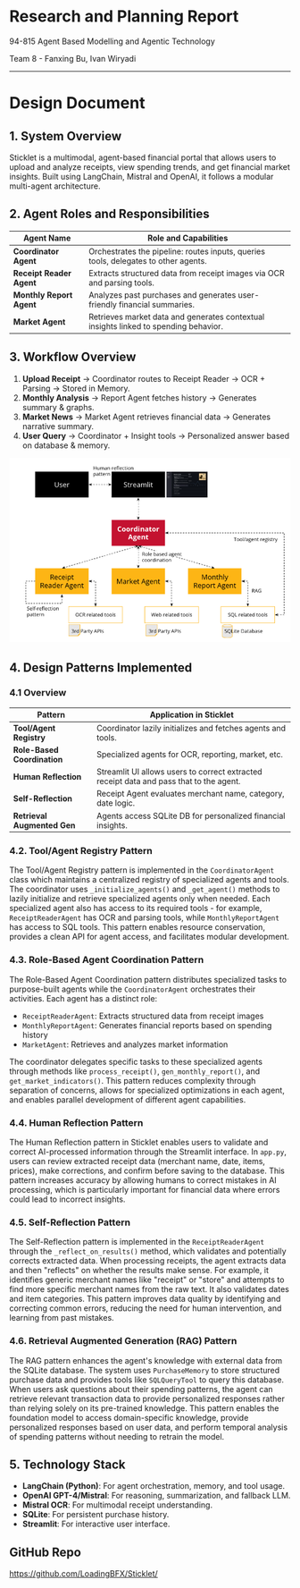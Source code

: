 # Research and Planning Report

94-815 Agent Based Modelling and Agentic Technology

Team 8 - Fanxing Bu, Ivan Wiryadi

---
# Design Document

## 1. System Overview
Sticklet is a multimodal, agent-based financial portal that allows users to upload and analyze receipts, view spending trends, and get financial market insights. Built using LangChain, Mistral and OpenAI, it follows a modular multi-agent architecture.

## 2. Agent Roles and Responsibilities

| Agent Name           | Role and Capabilities                                                                 |
|----------------------|----------------------------------------------------------------------------------------|
| **Coordinator Agent**  | Orchestrates the pipeline: routes inputs, queries tools, delegates to other agents. |
| **Receipt Reader Agent** | Extracts structured data from receipt images via OCR and parsing tools.             |
| **Monthly Report Agent** | Analyzes past purchases and generates user-friendly financial summaries.            |
| **Market Agent**       | Retrieves market data and generates contextual insights linked to spending behavior.|


## 3. Workflow Overview

1. **Upload Receipt** → Coordinator routes to Receipt Reader → OCR + Parsing → Stored in Memory.
2. **Monthly Analysis** → Report Agent fetches history → Generates summary & graphs.
3. **Market News** → Market Agent retrieves financial data → Generates narrative summary.
4. **User Query** → Coordinator + Insight tools → Personalized answer based on database & memory.

![architecture](../assets/architecture_overview.png)

## 4. Design Patterns Implemented

### 4.1 Overview

| Pattern                      | Application in Sticklet                                      |
|-----------------------------|---------------------------------------------------------------|
| **Tool/Agent Registry**     | Coordinator lazily initializes and fetches agents and tools. |
| **Role-Based Coordination** | Specialized agents for OCR, reporting, market, etc.          |
| **Human Reflection**        | Streamlit UI allows users to correct extracted receipt data and pass that to the agent. |
| **Self-Reflection**         | Receipt Agent evaluates merchant name, category, date logic. |
| **Retrieval Augmented Gen** | Agents access SQLite DB for personalized financial insights. |


### 4.2. Tool/Agent Registry Pattern

The Tool/Agent Registry pattern is implemented in the `CoordinatorAgent` class which maintains a centralized registry of specialized agents and tools. The coordinator uses `_initialize_agents()` and `_get_agent()` methods to lazily initialize and retrieve specialized agents only when needed. Each specialized agent also has access to its required tools - for example, `ReceiptReaderAgent` has OCR and parsing tools, while `MonthlyReportAgent` has access to SQL tools. This pattern enables resource conservation, provides a clean API for agent access, and facilitates modular development.

### 4.3. Role-Based Agent Coordination Pattern

The Role-Based Agent Coordination pattern distributes specialized tasks to purpose-built agents while the `CoordinatorAgent` orchestrates their activities. Each agent has a distinct role:

- `ReceiptReaderAgent`: Extracts structured data from receipt images
- `MonthlyReportAgent`: Generates financial reports based on spending history
- `MarketAgent`: Retrieves and analyzes market information

The coordinator delegates specific tasks to these specialized agents through methods like `process_receipt()`, `gen_monthly_report()`, and `get_market_indicators()`. This pattern reduces complexity through separation of concerns, allows for specialized optimizations in each agent, and enables parallel development of different agent capabilities.

### 4.4. Human Reflection Pattern

The Human Reflection pattern in Sticklet enables users to validate and correct AI-processed information through the Streamlit interface. In `app.py`, users can review extracted receipt data (merchant name, date, items, prices), make corrections, and confirm before saving to the database. This pattern increases accuracy by allowing humans to correct mistakes in AI processing, which is particularly important for financial data where errors could lead to incorrect insights.

### 4.5. Self-Reflection Pattern

The Self-Reflection pattern is implemented in the `ReceiptReaderAgent` through the `_reflect_on_results()` method, which validates and potentially corrects extracted data. When processing receipts, the agent extracts data and then "reflects" on whether the results make sense. For example, it identifies generic merchant names like "receipt" or "store" and attempts to find more specific merchant names from the raw text. It also validates dates and item categories. This pattern improves data quality by identifying and correcting common errors, reducing the need for human intervention, and learning from past mistakes.

### 4.6. Retrieval Augmented Generation (RAG) Pattern

The RAG pattern enhances the agent's knowledge with external data from the SQLite database. The system uses `PurchaseMemory` to store structured purchase data and provides tools like `SQLQueryTool` to query this database. When users ask questions about their spending patterns, the agent can retrieve relevant transaction data to provide personalized responses rather than relying solely on its pre-trained knowledge. This pattern enables the foundation model to access domain-specific knowledge, provide personalized responses based on user data, and perform temporal analysis of spending patterns without needing to retrain the model.

## 5. Technology Stack

- **LangChain (Python)**: For agent orchestration, memory, and tool usage.
- **OpenAI GPT-4/Mistral**: For reasoning, summarization, and fallback LLM.
- **Mistral OCR**: For multimodal receipt understanding.
- **SQLite**: For persistent purchase history.
- **Streamlit**: For interactive user interface.

## GitHub Repo
https://github.com/LoadingBFX/Sticklet/
